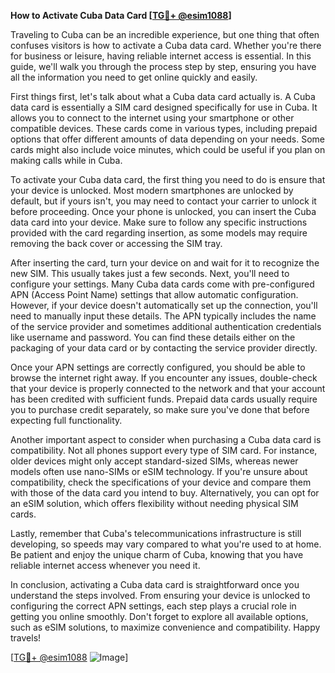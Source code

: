 **How to Activate Cuba Data Card [[TG💪+ @esim1088](https://t.me/s/esim1088)]**

Traveling to Cuba can be an incredible experience, but one thing that often confuses visitors is how to activate a Cuba data card. Whether you're there for business or leisure, having reliable internet access is essential. In this guide, we'll walk you through the process step by step, ensuring you have all the information you need to get online quickly and easily.

First things first, let's talk about what a Cuba data card actually is. A Cuba data card is essentially a SIM card designed specifically for use in Cuba. It allows you to connect to the internet using your smartphone or other compatible devices. These cards come in various types, including prepaid options that offer different amounts of data depending on your needs. Some cards might also include voice minutes, which could be useful if you plan on making calls while in Cuba.

To activate your Cuba data card, the first thing you need to do is ensure that your device is unlocked. Most modern smartphones are unlocked by default, but if yours isn't, you may need to contact your carrier to unlock it before proceeding. Once your phone is unlocked, you can insert the Cuba data card into your device. Make sure to follow any specific instructions provided with the card regarding insertion, as some models may require removing the back cover or accessing the SIM tray.

After inserting the card, turn your device on and wait for it to recognize the new SIM. This usually takes just a few seconds. Next, you'll need to configure your settings. Many Cuba data cards come with pre-configured APN (Access Point Name) settings that allow automatic configuration. However, if your device doesn't automatically set up the connection, you'll need to manually input these details. The APN typically includes the name of the service provider and sometimes additional authentication credentials like username and password. You can find these details either on the packaging of your data card or by contacting the service provider directly.

Once your APN settings are correctly configured, you should be able to browse the internet right away. If you encounter any issues, double-check that your device is properly connected to the network and that your account has been credited with sufficient funds. Prepaid data cards usually require you to purchase credit separately, so make sure you've done that before expecting full functionality.

Another important aspect to consider when purchasing a Cuba data card is compatibility. Not all phones support every type of SIM card. For instance, older devices might only accept standard-sized SIMs, whereas newer models often use nano-SIMs or eSIM technology. If you're unsure about compatibility, check the specifications of your device and compare them with those of the data card you intend to buy. Alternatively, you can opt for an eSIM solution, which offers flexibility without needing physical SIM cards.

Lastly, remember that Cuba's telecommunications infrastructure is still developing, so speeds may vary compared to what you're used to at home. Be patient and enjoy the unique charm of Cuba, knowing that you have reliable internet access whenever you need it.

In conclusion, activating a Cuba data card is straightforward once you understand the steps involved. From ensuring your device is unlocked to configuring the correct APN settings, each step plays a crucial role in getting you online smoothly. Don't forget to explore all available options, such as eSIM solutions, to maximize convenience and compatibility. Happy travels!

[[TG💪+ @esim1088](https://t.me/s/esim1088) ![Image](https://i.postimg.cc/Y0z9fWf4/image.png)]